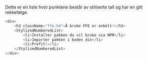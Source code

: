 Dette er en liste hvor punktene består av stiliserte tall og har en gitt rekkefølge.

```js
<div>
    <h3 className="ffe-h4">Å bruke FFE er enkelt!</h3>
    <StylizedNumberedList>
        <li>Installer pakken du vil bruke via NPM</li>
        <li>Importer pakken i koden din</li>
        <li>Profit!</li>
    </StylizedNumberedList>
</div>
```
